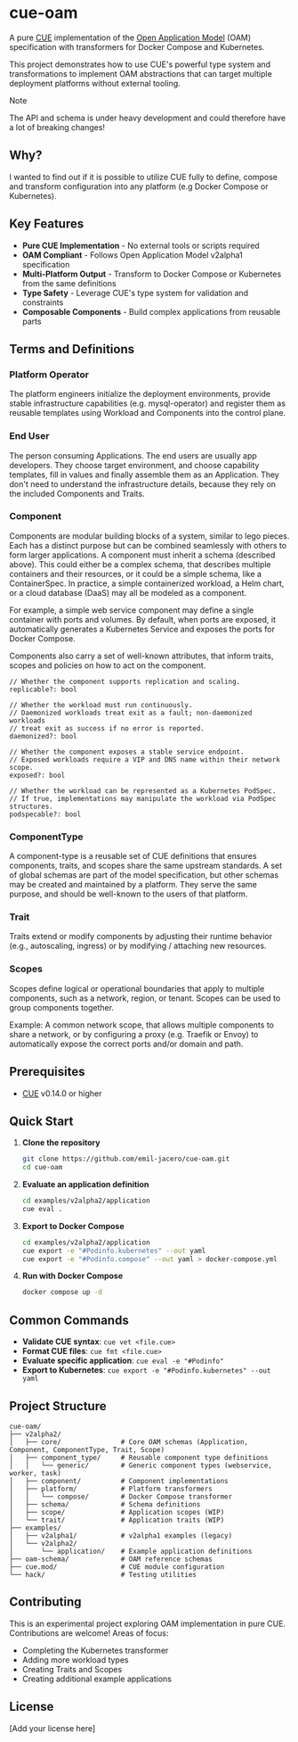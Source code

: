 # cue-oam

A pure [CUE](https://cuelang.org) implementation of the [Open Application Model](https://oam.dev) (OAM) specification with transformers for Docker Compose and Kubernetes.

This project demonstrates how to use CUE's powerful type system and transformations to implement OAM abstractions that can target multiple deployment platforms without external tooling.

> [!NOTE]
> The API and schema is under heavy development and could therefore have a lot of breaking changes!

## Why?

I wanted to find out if it is possible to utilize CUE fully to define, compose and transform configuration into any platform (e.g Docker Compose or Kubernetes).

## Key Features

- **Pure CUE Implementation** - No external tools or scripts required
- **OAM Compliant** - Follows Open Application Model v2alpha1 specification
- **Multi-Platform Output** - Transform to Docker Compose or Kubernetes from the same definitions
- **Type Safety** - Leverage CUE's type system for validation and constraints
- **Composable Components** - Build complex applications from reusable parts

## Terms and Definitions

### Platform Operator

The platform engineers initialize the deployment environments, provide stable infrastructure capabilities (e.g. mysql-operator) and register them as reusable templates using Workload and Components into the control plane.

### End User

The person consuming Applications. The end users are usually app developers. They choose target environment, and choose capability templates, fill in values and finally assemble them as an Application. They don't need to understand the infrastructure details, because they rely on the included Components and Traits.

### Component

Components are modular building blocks of a system, similar to lego pieces. Each has a distinct purpose but can be combined seamlessly with others to form larger applications.
A component must inherit a schema (described above). This could either be a complex schema, that describes multiple containers and their resources, or it could be a simple schema, like a ContainerSpec.
In practice, a simple containerized workload, a Helm chart, or a cloud database (DaaS) may all be modeled as a component.

For example, a simple web service component may define a single container with ports and volumes. By default, when ports are exposed, it automatically generates a Kubernetes Service and exposes the ports for Docker Compose.

Components also carry a set of well-known attributes, that inform traits, scopes and policies on how to act on the component.

```cue
// Whether the component supports replication and scaling.
replicable?: bool

// Whether the workload must run continuously. 
// Daemonized workloads treat exit as a fault; non-daemonized workloads 
// treat exit as success if no error is reported.
daemonized?: bool

// Whether the component exposes a stable service endpoint.
// Exposed workloads require a VIP and DNS name within their network scope.
exposed?: bool

// Whether the workload can be represented as a Kubernetes PodSpec.
// If true, implementations may manipulate the workload via PodSpec structures.
podspecable?: bool
```

### ComponentType

A component-type is a reusable set of CUE definitions that ensures components, traits, and scopes share the same upstream standards.
A set of global schemas are part of the model specification, but other schemas may be created and maintained by a platform. They serve the same purpose, and should be well-known to the users of that platform.

### Trait

Traits extend or modify components by adjusting their runtime behavior (e.g., autoscaling, ingress) or by modifying / attaching new resources.

### Scopes

Scopes define logical or operational boundaries that apply to multiple components, such as a network, region, or tenant. Scopes can be used to group components together.

Example: A common network scope, that allows multiple components to share a network, or by configuring a proxy (e.g. Traefik or Envoy) to automatically expose the correct ports and/or domain and path.

## Prerequisites

- [CUE](https://cuelang.org/docs/install/) v0.14.0 or higher

## Quick Start

1. **Clone the repository**

   ```bash
   git clone https://github.com/emil-jacero/cue-oam.git
   cd cue-oam
   ```

2. **Evaluate an application definition**

   ```bash
   cd examples/v2alpha2/application
   cue eval .
   ```

3. **Export to Docker Compose**

   ```bash
   cd examples/v2alpha2/application
   cue export -e "#Podinfo.kubernetes" --out yaml
   cue export -e "#Podinfo.compose" --out yaml > docker-compose.yml
   ```

4. **Run with Docker Compose**

   ```bash
   docker compose up -d
   ```

## Common Commands

- **Validate CUE syntax**: `cue vet <file.cue>`
- **Format CUE files**: `cue fmt <file.cue>`
- **Evaluate specific application**: `cue eval -e "#Podinfo"`
- **Export to Kubernetes**: `cue export -e "#Podinfo.kubernetes" --out yaml`

## Project Structure

```shell
cue-oam/
├── v2alpha2/
│   ├── core/               # Core OAM schemas (Application, Component, ComponentType, Trait, Scope)
│   ├── component_type/     # Reusable component type definitions
│   │   └── generic/        # Generic component types (webservice, worker, task)
│   ├── component/          # Component implementations
│   ├── platform/           # Platform transformers
│   │   └── compose/        # Docker Compose transformer
│   ├── schema/             # Schema definitions
│   ├── scope/              # Application scopes (WIP)
│   └── trait/              # Application traits (WIP)
├── examples/
│   ├── v2alpha1/           # v2alpha1 examples (legacy)
│   └── v2alpha2/
│       └── application/    # Example application definitions
├── oam-schema/             # OAM reference schemas
├── cue.mod/                # CUE module configuration
└── hack/                   # Testing utilities
```

## Contributing

This is an experimental project exploring OAM implementation in pure CUE. Contributions are welcome! Areas of focus:

- Completing the Kubernetes transformer
- Adding more workload types
- Creating Traits and Scopes
- Creating additional example applications

## License

[Add your license here]

